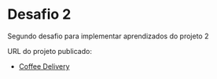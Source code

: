 # Desafio 2

Segundo desafio para implementar aprendizados do projeto 2

URL do projeto publicado:

- [Coffee Delivery](https://ruyfreire-coffee-delivery.onrender.com/)